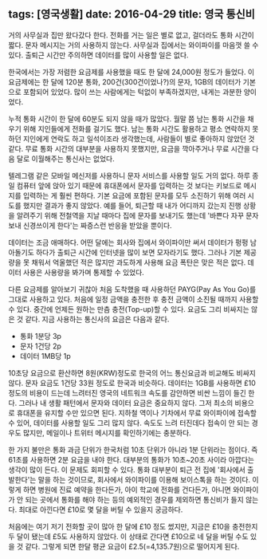 tags: [영국생활]
date: 2016-04-29
title: 영국 통신비
---
거의 사무실과 집만 왔다갔다 한다. 전화를 거는 일은 별로 없고, 걸더라도 통화 시간이 짧다. 문자 메시지는 거의 사용하지 않는다. 사무실과 집에서는 와이파이를 마음껏 쓸 수 있다. 출퇴근 시간만 주의하면 데이터를 많이 사용할 일은 없다.
<!--more-->

한국에서는 가장 저렴한 요금제를 사용했을 때도 한 달에 24,000원 정도가 들었다. 이 요금제에는 한 달에 120분 통화, 200건(300건이었나?)의 문자, 1GB의 데이터가 기본으로 포함되어 있었다. 많이 쓰는 사람에게는 턱없이 부족하겠지만, 내게는 과분한 양이었다.

누적 통화 시간이 한 달에 60분도 되지 않을 때가 많았다. 월말 쯤 남는 통화 시간을 채우기 위해 지인들에게 전화를 걸기도 했다. 남는 통화 시간도 활용하고 평소 연락하지 못하던 지인에게 연락도 하고 일석이조라 생각했는데, 사람들이 별로 좋아하지 않았던 것 같다. 무료 통화 시간의 대부분을 사용하지 못했지만, 요금을 깍아주거나 무료 시간을 다음 달로 이월해주는 통신사는 없었다.

텔레그램 같은 모바일 메신저를 사용하니 문자 서비스를 사용할 일도 거의 없다. 하루 종일 컴퓨터 앞에 앉아 있기 때문에 휴대폰에서 문자를 입력하는 것 보다는 키보드로 메시지를 입력하는 게 훨씬 편하다. 기본 요금에 포함된 문자를 모두 소진하기 위해 여러 시도를 했지만 결과가 좋지 않았다. 예를 들어, 퇴근할 때 내가 어디까지 갔는지 진행 상황을 알려주기 위해 전철역을 지날 때마다 집에 문자를 보내기도 했는데 '바쁜다 자꾸 문자 보내 신경쓰이게 한다'는 짜증스런 반응을 받았을 뿐이다.

데이터는 조금 애매하다. 어떤 달에는 회사와 집에서 와이파이만 써서 데이터가 펑펑 남아돌기도 하다가 출퇴근 시간에 인터넷을 많이 보면 모자라기도 했다. 그러나 기본 제공량을 못 채워서 억울했던 적은 많지만 과도하게 사용해 요금 폭탄은 맞은 적은 없다. 데이터 사용은 사용량을 봐가며 통제할 수 있었다.

다른 요금제를 알아보기 귀찮아 처음 도착했을 때 사용하던 PAYG(Pay As You Go)를 그대로 사용하고 있다. 처음에 일정 금액을 충전한 후 충전 금액이 소진될 때까지 사용할 수 있다. 중간에 언제든 원하는 만츰 충전(Top-up)할 수 있다. 요금도 그리 비싸지는 않은 것 같다. 지금 사용하는 통신사의 요금은 다음과 같다.

* 통화 1분당 3p
* 문자 1건당 2p
* 데이터 1MB당 1p

10초당 요금으로 환산하면 8원(KRW)정도로 한국의 어느 통신요금과 비교해도 비싸지 않다. 문자 요금도 1건당 33원 정도로 한국과 비슷하다. 데이터는 1GB를 사용하면 £10 정도의 비용이 드는데 느려터진 영국의 네트워크 속도를 감안하면 비싼 느낌이 들긴 한다. 그러나 내 생활 패턴에서 문자와 데이터 요금은 중요하지 않다. 그저 최소의 비용으로 휴대폰을 유지할 수만 있으면 된다. 지하철 역이나 기차에서 무료 와이파이에 접속할 수 있어, 데이터를 사용할 일도 그리 많지 않다. 속도도 느려 터진데다 접속이 안 되는 경우도 많지만, 메일이나 트위터 메시지를 확인하기에는 충분하다.

한 가지 불만은 통화 과금 단위가 한국처럼 10초 단위가 아니라 1분 단위라는 점이다. 즉 61초를 사용하면 2분 요금을 내야 한다. 대부분의 통화가 10초~20초 사이라 아깝다는 생각이 많이 든다. 이 문제도 회피할 수 있다. 통화 대부분이 퇴근 전 집에 '회사에서 출발한다'는 말을 하는 것이므로, 회사에서 와이파이를 이용해 보이스톡을 하는 것이다. 이렇게 하면 병원에 진료 예약을 한다든가, 아이 학교에 전화를 건다든가, 아니면 와이파이가 안 되는 곳에서 통화를 해야 하는 등의 예외적인 경우를 제외하면 통신비가 들지 않는다. 최대로 아낀다면 £10로 몇 달을 버틸 수 있을지 궁금하다.

처음에는 여기 저기 전화할 곳이 많아 한 달에 £10 정도 썼지만, 지금은 £10을 충전한지 두 달이 됐는데 £5도 사용하지 않았다. 이 상태로 간다면 £10으로 네 달을 버틸 수도 있을 것 같다. 그렇게 되면 한달 평균 요금이 £2.5(=4,135.7원)으로 떨어지게 된다.
